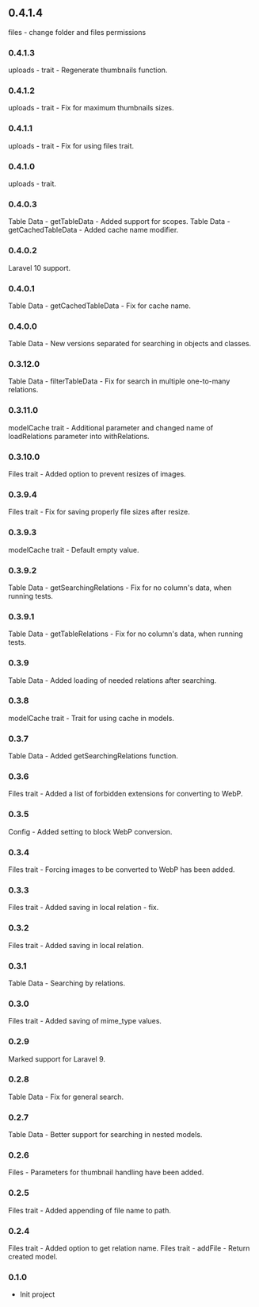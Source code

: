## 0.4.1.4
files - change folder and files permissions 

### 0.4.1.3
uploads - trait - Regenerate thumbnails function.

### 0.4.1.2
uploads - trait - Fix for maximum thumbnails sizes.

### 0.4.1.1
uploads - trait - Fix for using files trait.

### 0.4.1.0
uploads - trait.

### 0.4.0.3
Table Data - getTableData - Added support for scopes.
Table Data - getCachedTableData - Added cache name modifier.

### 0.4.0.2
Laravel 10 support.

### 0.4.0.1
Table Data - getCachedTableData - Fix for cache name.

### 0.4.0.0
Table Data - New versions separated for searching in objects and classes.

### 0.3.12.0
Table Data - filterTableData - Fix for search in multiple one-to-many relations.

### 0.3.11.0
modelCache trait - Additional parameter and changed name of loadRelations parameter into withRelations.

### 0.3.10.0
Files trait - Added option to prevent resizes of images.

### 0.3.9.4
Files trait - Fix for saving properly file sizes after resize.

### 0.3.9.3
modelCache trait - Default empty value.

### 0.3.9.2
Table Data - getSearchingRelations - Fix for no column's data, when running tests.

### 0.3.9.1
Table Data - getTableRelations - Fix for no column's data, when running tests.

### 0.3.9
Table Data - Added loading of needed relations after searching.

### 0.3.8
modelCache trait - Trait for using cache in models.

### 0.3.7
Table Data - Added getSearchingRelations function.

### 0.3.6
Files trait - Added a list of forbidden extensions for converting to WebP.

### 0.3.5
Config - Added setting to block WebP conversion.

### 0.3.4
Files trait - Forcing images to be converted to WebP has been added.

### 0.3.3
Files trait - Added saving in local relation - fix.

### 0.3.2
Files trait - Added saving in local relation.

### 0.3.1
Table Data - Searching by relations.

### 0.3.0
Files trait - Added saving of mime_type values.

### 0.2.9
Marked support for Laravel 9.

### 0.2.8
Table Data - Fix for general search.

### 0.2.7
Table Data - Better support for searching in nested models.

### 0.2.6
Files - Parameters for thumbnail handling have been added.

### 0.2.5
Files trait - Added appending of file name to path.

### 0.2.4
Files trait - Added option to get relation name.
Files trait - addFile - Return created model.

### 0.1.0
* Init project
